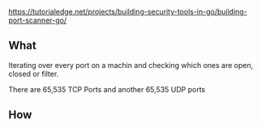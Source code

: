 
https://tutorialedge.net/projects/building-security-tools-in-go/building-port-scanner-go/


## What
Iterating over every port on a machin and checking which ones are open, closed or filter.

There are 65,535 TCP Ports and another 65,535 UDP ports

## How
